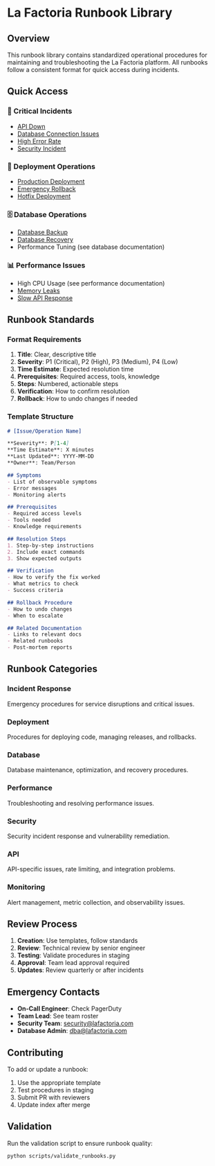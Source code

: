 # La Factoria Runbook Library

## Overview

This runbook library contains standardized operational procedures for maintaining and troubleshooting the La Factoria platform. All runbooks follow a consistent format for quick access during incidents.

## Quick Access

### 🚨 Critical Incidents

- [API Down](incident-response/api-down.md)
- [Database Connection Issues](database/connection-issues.md)
- [High Error Rate](incident-response/high-error-rate.md)
- [Security Incident](security/incident-response.md)

### 🚀 Deployment Operations

- [Production Deployment](deployment/production-deploy.md)
- [Emergency Rollback](deployment/rollback.md)
- [Hotfix Deployment](deployment/hotfix.md)

### 🗄️ Database Operations

- [Database Backup](database/backup.md)
- [Database Recovery](database/recovery.md)
- Performance Tuning (see database documentation)

### 📊 Performance Issues

- High CPU Usage (see performance documentation)
- [Memory Leaks](performance/memory-leak.md)
- [Slow API Response](performance/slow-response.md)

## Runbook Standards

### Format Requirements

1. **Title**: Clear, descriptive title
2. **Severity**: P1 (Critical), P2 (High), P3 (Medium), P4 (Low)
3. **Time Estimate**: Expected resolution time
4. **Prerequisites**: Required access, tools, knowledge
5. **Steps**: Numbered, actionable steps
6. **Verification**: How to confirm resolution
7. **Rollback**: How to undo changes if needed

### Template Structure

```markdown
# [Issue/Operation Name]

**Severity**: P[1-4]
**Time Estimate**: X minutes
**Last Updated**: YYYY-MM-DD
**Owner**: Team/Person

## Symptoms
- List of observable symptoms
- Error messages
- Monitoring alerts

## Prerequisites
- Required access levels
- Tools needed
- Knowledge requirements

## Resolution Steps
1. Step-by-step instructions
2. Include exact commands
3. Show expected outputs

## Verification
- How to verify the fix worked
- What metrics to check
- Success criteria

## Rollback Procedure
- How to undo changes
- When to escalate

## Related Documentation
- Links to relevant docs
- Related runbooks
- Post-mortem reports
```

## Runbook Categories

### Incident Response

Emergency procedures for service disruptions and critical issues.

### Deployment

Procedures for deploying code, managing releases, and rollbacks.

### Database

Database maintenance, optimization, and recovery procedures.

### Performance

Troubleshooting and resolving performance issues.

### Security

Security incident response and vulnerability remediation.

### API

API-specific issues, rate limiting, and integration problems.

### Monitoring

Alert management, metric collection, and observability issues.

## Review Process

1. **Creation**: Use templates, follow standards
2. **Review**: Technical review by senior engineer
3. **Testing**: Validate procedures in staging
4. **Approval**: Team lead approval required
5. **Updates**: Review quarterly or after incidents

## Emergency Contacts

- **On-Call Engineer**: Check PagerDuty
- **Team Lead**: See team roster
- **Security Team**: <security@lafactoria.com>
- **Database Admin**: <dba@lafactoria.com>

## Contributing

To add or update a runbook:

1. Use the appropriate template
2. Test procedures in staging
3. Submit PR with reviewers
4. Update index after merge

## Validation

Run the validation script to ensure runbook quality:

```bash
python scripts/validate_runbooks.py
```
